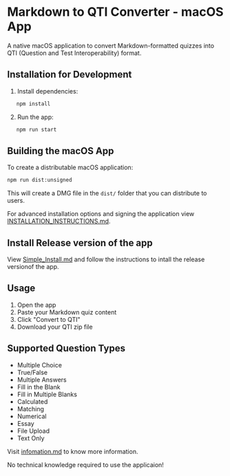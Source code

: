 # Markdown to QTI Converter - macOS App

A native macOS application to convert Markdown-formatted quizzes into QTI (Question and Test Interoperability) format.

## Installation for Development

1. Install dependencies:
```bash
   npm install
```

2. Run the app:
```bash
   npm run start
```

## Building the macOS App

To create a distributable macOS application:
```bash
npm run dist:unsigned
```

This will create a DMG file in the `dist/` folder that you can distribute to users.

For advanced installation options and signing the application view [INSTALLATION_INSTRUCTIONS.md](INSTALLATION_INSTRUCTIONS.md).

## Install Release version of the app

View [Simple_Install.md](Simple_Install.md) and follow the instructions to intall the release versionof the app.

## Usage

1. Open the app
2. Paste your Markdown quiz content
3. Click "Convert to QTI"
4. Download your QTI zip file

## Supported Question Types

- Multiple Choice
- True/False
- Multiple Answers
- Fill in the Blank
- Fill in Multiple Blanks
- Calculated
- Matching
- Numerical
- Essay
- File Upload
- Text Only

Visit [infomation.md](public/information.md) to know more information.

No technical knowledge required to use the applicaion!
